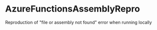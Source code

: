 # AzureFunctionsAssemblyRepro
Reproduction of "file or assembly not found" error when running locally
